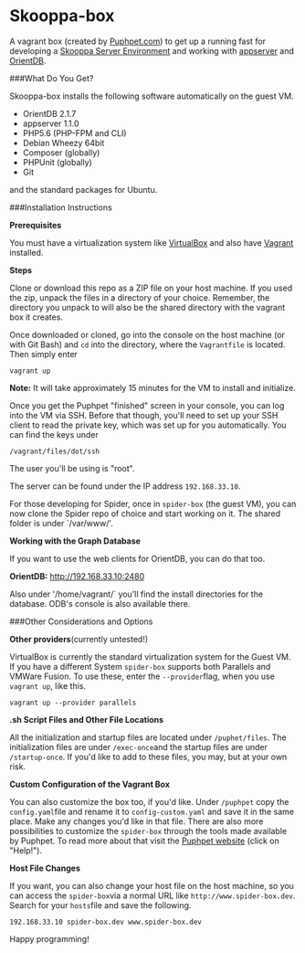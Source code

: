 # Skooppa-box 

A vagrant box (created by [Puphpet.com](https://puphpet.com/)) to get up a running fast for developing a [Skooppa Server Environment](http://skooppa.com) and working with [appserver](http://appserver.io/) and [OrientDB](https://orientdb.com).

###What Do You Get?


Skooppa-box installs the following software automatically on the guest VM.

- OrientDB 2.1.7
- appserver 1.1.0
- PHP5.6 (PHP-FPM and CLI)
- Debian Wheezy 64bit
- Composer (globally)
- PHPUnit (globally)
- Git

and the standard packages for Ubuntu.

###Installation Instructions

**Prerequisites**

You must have a virtualization system like [VirtualBox](https://www.virtualbox.org/) and also have [Vagrant](https://www.vagrantup.com/) installed.

**Steps**

Clone or download this repo as a ZIP file on your host machine. If you used the zip, unpack the files in a directory of your choice. Remember, the directory you unpack to will also be the shared directory with the vagrant box it creates.

Once downloaded or cloned, go into the console on the host machine (or with Git Bash) and `cd` into the directory, where the `Vagrantfile` is located. Then simply enter 

`vagrant up`

**Note:** It will take approximately 15 minutes for the VM to install and initialize. 

Once you get the Puphpet "finished" screen in your console, you can log into the VM via SSH. Before that though, you'll need to set up your SSH client to read the private key, which was set up for you automatically. You can find the keys under 

`/vagrant/files/dot/ssh`

The user you'll be using is "root". 

The server can be found under the IP address `192.168.33.10`. 

For those developing for Spider, once in `spider-box` (the guest VM), you can now clone the Spider repo of choice and start working on it. The shared folder is under `/var/www/'.

**Working with the Graph Database**

If you want to use the web clients for OrientDB, you can do that too. 

**OrientDB:** http://192.168.33.10:2480

Also under '/home/vagrant/` you'll find the install directories for the database. ODB's console is also available there.

###Other Considerations and Options

**Other providers**(currently untested!)

VirtualBox is currently the standard virtualization system for the Guest VM. If you have a different System `spider-box` supports both Parallels and VMWare Fusion. To use these, enter the `--provider`flag, when you use `vagrant up`, like this.

`vagrant up --provider parallels`

**.sh Script Files and Other File Locations**

All the initialization and startup files are located under `/puphet/files`. The initialization files are under `/exec-once`and the startup files are under `/startup-once`. If you'd like to add to these files, you may, but at your own risk.

**Custom Configuration of the Vagrant Box**

You can also customize the box too, if you'd like. Under `/puphpet` copy the `config.yaml`file and rename it to `config-custom.yaml` and save it in the same place. Make any changes you'd like in that file. There are also more possibilities to customize the `spider-box` through the tools made available by Puphpet. To read more about that visit the [Puphpet website](https://puphpet.com/) (click on "Help!").

**Host File Changes**

If you want, you can also change your host file on the host machine, so you can access the `spider-box`via a normal URL like `http://www.spider-box.dev`. Search for your `hosts`file and save the following.

`192.168.33.10 spider-box.dev www.spider-box.dev`



Happy programming!
